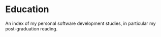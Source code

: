 # Education
An index of my personal software development studies, in particular my post-graduation reading.
